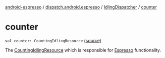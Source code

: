 [android-espresso](../../index.md) / [dispatch.android.espresso](../index.md) / [IdlingDispatcher](index.md) / [counter](./counter.md)

# counter

`val counter: CountingIdlingResource` [(source)](https://github.com/RBusarow/Dispatch/tree/master/android-espresso/src/main/java/dispatch/android/espresso/IdlingDispatcher.kt#L39)

The [CountingIdlingResource](#) which is responsible for [Espresso](#) functionality.

